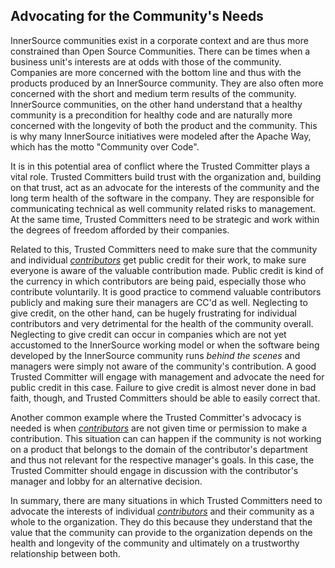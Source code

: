## Advocating for the Community's Needs

InnerSource communities exist in a corporate context and are thus more
constrained than Open Source Communities. There can be times when a business
unit's interests are at odds with those of the community. Companies are more
concerned with the bottom line and thus with the products produced by an
InnerSource community. They are also often more concerned with the short and
medium term results of the community.  InnerSource communities, on the other
hand understand that a healthy community is a precondition for healthy code and
are naturally more concerned with the longevity of both the product and the
community. This is why many InnerSource initiatives were modeled after the
Apache Way, which has the motto "Community over Code". 

It is in this potential area of conflict where the Trusted Committer plays a vital role. Trusted Committers
build trust with the organization and, building on that trust, act as an
advocate for the interests of the community and the long term health of the
software in the company. They are responsible for communicating technical as
well community related risks to management. At the same time, Trusted Committers need to be
strategic and work within the degrees of freedom afforded by their companies.

Related to this, Trusted Committers need to make sure that the community and individual
[_contributors_][CO Introduction] get public credit for their work, to make sure everyone is aware
of the valuable contribution made. Public credit is kind of the currency in which
contributors are being paid, especially those who contribute voluntarily. It is
good practice to commend valuable contributors publicly and making sure their
managers are CC'd as well. Neglecting to give credit, on the other hand, can be
hugely frustrating for individual contributors and very detrimental for the
health of the community overall. Neglecting to give credit can occur in
companies which are not yet accustomed to the InnerSource working model or when
the software being developed by the InnerSource community runs _behind the
scenes_ and managers were simply not aware of the community's contribution. A
good Trusted Committer will engage with management and advocate the need for
public credit in this case. Failure to give credit is almost never done in bad
faith, though, and Trusted Committers should be able to easily correct that. 

Another common example where the Trusted Committer's advocacy is needed is when [_contributors_][CO Introduction]
are not given time or permission to make a contribution.  This situation can can happen if
the community is not working on a product that belongs to the domain of the contributor's
department and thus not relevant for the respective manager's goals.
In this case, the Trusted Committer should engage in discussion with the contributor's manager
and lobby for an alternative decision.

In summary, there are many situations in which Trusted Committers need to advocate the
interests of individual [_contributors_][CO Introduction] and their community as a whole to the
organization. They do this because they understand that the value that the
community can provide to the organization depends on the health and longevity
of the community and ultimately on a trustworthy relationship between both.

[CO Introduction]: https://github.com/InnerSourceCommons/InnerSourceLearningPath/blob/master/contributor/01-introduction-article.md
